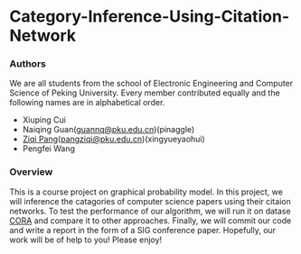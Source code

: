 # Category-Inference-Using-Citation-Network

### Authors
We are all students from the school of Electronic Engineering and Computer Science of Peking University. Every member contributed equally and the following names are in alphabetical order.
* Xiuping Cui
* Naiqing Guan(guannq@pku.edu.cn)(pinaggle)
* [Ziqi Pang](https://www.linkedin.com/in/ziqi-pang-8b5992158/)(pangziqi@pku.edu.cn)(xingyueyaohui)
* Pengfei Wang


### Overview
This is a course project on graphical probability model. 
In this project, we will inference the catagories of computer science papers using their citaion networks. 
To test the performance of our algorithm, we will run it on datase [CORA](https://relational.fit.cvut.cz/dataset/CORA) and compare it to other approaches. 
Finally, we will commit our code and write a report in the form of a SIG conference paper. 
Hopefully, our work will be of help to you! Please enjoy!
